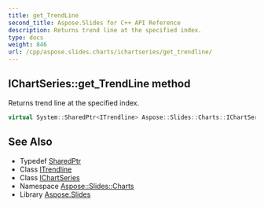 ```yaml
---
title: get_TrendLine
second_title: Aspose.Slides for C++ API Reference
description: Returns trend line at the specified index.
type: docs
weight: 846
url: /cpp/aspose.slides.charts/ichartseries/get_trendline/
---
```

## IChartSeries::get_TrendLine method


Returns trend line at the specified index.

```cpp
virtual System::SharedPtr<ITrendline> Aspose::Slides::Charts::IChartSeries::get_TrendLine(int32_t index)=0
```

## See Also

* Typedef [SharedPtr](../../../system/sharedptr/)
* Class [ITrendline](../../itrendline/)
* Class [IChartSeries](../)
* Namespace [Aspose::Slides::Charts](../../)
* Library [Aspose.Slides](../../../)
